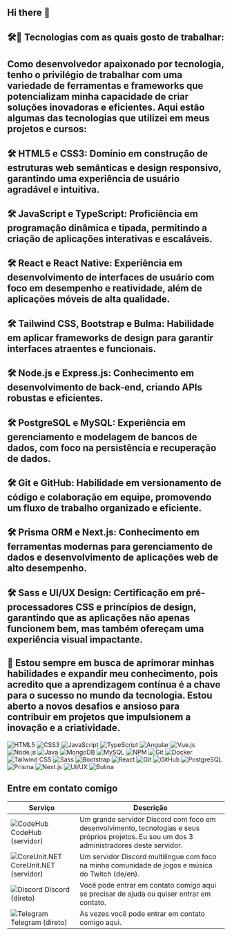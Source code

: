 ## Hi there 👋

## 🛠🚀 Tecnologias com as quais gosto de trabalhar:
## Como desenvolvedor apaixonado por tecnologia, tenho o privilégio de trabalhar com uma variedade de ferramentas e frameworks que potencializam minha capacidade de criar soluções inovadoras e eficientes. Aqui estão algumas das tecnologias que utilizei em meus projetos e cursos:

## 🛠 HTML5 e CSS3: Domínio em construção de estruturas web semânticas e design responsivo, garantindo uma experiência de usuário agradável e intuitiva.

## 🛠 JavaScript e TypeScript: Proficiência em programação dinâmica e tipada, permitindo a criação de aplicações interativas e escaláveis.

## 🛠 React e React Native: Experiência em desenvolvimento de interfaces de usuário com foco em desempenho e reatividade, além de aplicações móveis de alta qualidade.

## 🛠 Tailwind CSS, Bootstrap e Bulma: Habilidade em aplicar frameworks de design para garantir interfaces atraentes e funcionais.

## 🛠 Node.js e Express.js: Conhecimento em desenvolvimento de back-end, criando APIs robustas e eficientes.

## 🛠 PostgreSQL e MySQL: Experiência em gerenciamento e modelagem de bancos de dados, com foco na persistência e recuperação de dados.

## 🛠 Git e GitHub: Habilidade em versionamento de código e colaboração em equipe, promovendo um fluxo de trabalho organizado e eficiente.

## 🛠 Prisma ORM e Next.js: Conhecimento em ferramentas modernas para gerenciamento de dados e desenvolvimento de aplicações web de alto desempenho.

## 🛠 Sass e UI/UX Design: Certificação em pré-processadores CSS e princípios de design, garantindo que as aplicações não apenas funcionem bem, mas também ofereçam uma experiência visual impactante.

## 🚀 Estou sempre em busca de aprimorar minhas habilidades e expandir meu conhecimento, pois acredito que a aprendizagem contínua é a chave para o sucesso no mundo da tecnologia. Estou aberto a novos desafios e ansioso para contribuir em projetos que impulsionem a inovação e a criatividade.

![HTML5](https://img.shields.io/badge/HTML5-E34F26?style=for-the-badge&logo=html5&logoColor=white)
![CSS3](https://img.shields.io/badge/CSS3-1572B6?style=for-the-badge&logo=css3&logoColor=white)
![JavaScript](https://img.shields.io/badge/JavaScript-F7DF1E?style=for-the-badge&logo=javascript&logoColor=black)
![TypeScript](https://img.shields.io/badge/TypeScript-007ACC?style=for-the-badge&logo=typescript&logoColor=white)
![Angular](https://img.shields.io/badge/Angular-DD0031?style=for-the-badge&logo=angular&logoColor=white)
![Vue.js](https://img.shields.io/badge/Vue.js-4FC08D?style=for-the-badge&logo=vue.js&logoColor=white)
![Node.js](https://img.shields.io/badge/Node.js-339933?style=for-the-badge&logo=nodedotjs&logoColor=white)
![Java](https://img.shields.io/badge/Java-007396?style=for-the-badge&logo=java&logoColor=white)
![MongoDB](https://img.shields.io/badge/MongoDB-47A248?style=for-the-badge&logo=mongodb&logoColor=white)
![MySQL](https://img.shields.io/badge/MySQL-4479A1?style=for-the-badge&logo=mysql&logoColor=white)
![NPM](https://img.shields.io/badge/NPM-CB3837?style=for-the-badge&logo=npm&logoColor=white)
![Git](https://img.shields.io/badge/Git-F05032?style=for-the-badge&logo=git&logoColor=white)
![Docker](https://img.shields.io/badge/Docker-2496ED?style=for-the-badge&logo=docker&logoColor=white)
![Tailwind CSS](https://img.shields.io/badge/-Tailwind_CSS-38B2AC?style=for-the-badge&logo=tailwind-css&logoColor=white)
![Sass](https://img.shields.io/badge/-Sass-CC6699?style=for-the-badge&logo=sass&logoColor=white)
![Bootstrap](https://img.shields.io/badge/-Bootstrap-563D7C?style=for-the-badge&logo=bootstrap&logoColor=white)
![React](https://img.shields.io/badge/-React-61DAFB?style=for-the-badge&logo=react&logoColor=black)
![Git](https://img.shields.io/badge/-Git-F05032?style=for-the-badge&logo=git&logoColor=white)
![GitHub](https://img.shields.io/badge/-GitHub-181717?style=for-the-badge&logo=github&logoColor=white)
![PostgreSQL](https://img.shields.io/badge/-PostgreSQL-4169E1?style=for-the-badge&logo=postgresql&logoColor=white)
![Prisma](https://img.shields.io/badge/-Prisma-2D3748?style=for-the-badge&logo=prisma&logoColor=white)
![Next.js](https://img.shields.io/badge/-Next.js-000000?style=for-the-badge&logo=next.js&logoColor=white)
![UI/UX](https://img.shields.io/badge/-UI%2FUX-F1F1F1?style=for-the-badge&logo=figma&logoColor=black)
![Bulma](https://img.shields.io/badge/-Bulma-00D1B2?style=for-the-badge&logo=bulma&logoColor=white)

## Entre em contato comigo

| Serviço           | Descrição                                                  |
|-------------------|-----------------------------------------------------------|
| ![CodeHub](https://example.com/codehub_icon.png) CodeHub (servidor)  | Um grande servidor Discord com foco em desenvolvimento, tecnologias e seus próprios projetos. Eu sou um dos 3 administradores deste servidor. |
| ![CoreUnit.NET](https://example.com/coreunit_icon.png) CoreUnit.NET (servidor) | Um servidor Discord multilíngue com foco na minha comunidade de jogos e música do Twitch (de/en). |
| ![Discord](https://example.com/discord_icon.png) Discord (direto)     | Você pode entrar em contato comigo aqui se precisar de ajuda ou quiser entrar em contato. |
| ![Telegram](https://example.com/telegram_icon.png) Telegram (direto)  | Às vezes você pode entrar em contato comigo aqui. |

